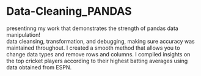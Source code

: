 # Data-Cleaning_PANDAS
presentinng my work that demonstrates the strength of pandas data manipulation!  
data cleansing, transformation, and debugging, making sure accuracy was maintained throughout. 
I created a smooth method that allows you to change data types and remove rows and columns.
I compiled insights on the top cricket players according to their highest batting averages using data 
obtained from ESPN.
